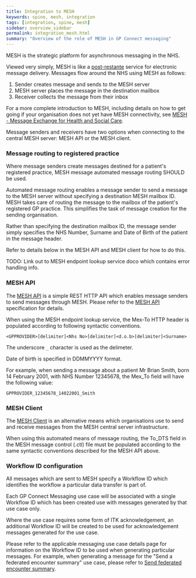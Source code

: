 ```yaml
---
title: Integration to MESH
keywords: spine, mesh, integration
tags: [integration, spine, mesh]
sidebar: overview_sidebar
permalink: integration_mesh.html
summary: "Overview of the role of MESH in GP Connect messaging"
---
```


MESH is the strategic platform for asynchronous messaging in the NHS.

Viewed very simply, MESH is like a [post-restante](https://en.wikipedia.org/wiki/Poste_restante) service for electronic message delivery. Messages flow around the NHS using MESH as follows:

1. Sender creates message and sends to the MESH server
2. MESH server places the message in the destination mailbox
3. Receiver collects the message from their inbox

For a more complete introduction to MESH, including details on how to get going if your organisation does not yet have MESH connectivity, see [MESH - Message Exchange for Health and Social Care]().

Message senders and receivers have two options when connecting to the central MESH server: MESH API or the MESH client.



### Message routing to registered practice ###

Where message senders create messages destined for a patient's registered practice, MESH message automated message routing SHOULD be used.

Automated message routing enables a message sender to send a message to the
MESH server without specifying a destination MESH mailbox ID. MESH takes care of routing the message to the mailbox of the patient's registered GP practice. This simplifies the task of message creation for the sending organisation.

Rather than specifying the destination mailbox ID, the message sender simply specifies the NHS Number, Surname and Date of Birth of the patient in the message header.

Refer to details below in the MESH API and MESH client for how to do this. 

TODO: Link out to MESH endpoint lookup service doco which contains error handling info.

### MESH API ###

The [MESH API](https://nhsconnect.github.io/spine-mesh/) is a simple REST HTTP API which enables message senders to send messages through MESH. Please refer to the [MESH API](https://nhsconnect.github.io/spine-mesh/) specification for details.

When using the MESH endpoint lookup service, the Mex-To HTTP header is populated according to following syntactic conventions.

`<GPPROVIDER>[delimiter]<Nhs No>[delimiter]<d.o.b>[delimiter]<Surname>`

The underscore `_` character is used as the delimeter.

Date of birth is specified in DDMMYYYY format.

For example, when sending a message about a patient Mr Brian Smith, born 14 February 2001, with NHS Number 12345678, the Mex_To field will have the following value:

`GPPROVIDER_12345678_14022001_Smith`


### MESH Client ###

The [MESH Client](https://digital.nhs.uk/services/message-exchange-for-social-care-and-health-mesh/technical-information-for-message-exchange-for-social-care-and-health-mesh) is an alternative means which organisations use to send and receive messages from the MESH central server infrastructure.

When using this automated means of message routing, the To_DTS field in the MESH message control (.ctl) file must be populated according to the same syntactic conventions described for the MESH API above.


### Workflow ID configuration ###

All messages which are sent to MESH specify a Workflow ID which identifies the workflow a particular data transfer is part of.

Each GP Connect Messaging use case will be associated with a single Workflow ID which has been created use with messages generated by that use case only. 

Where the use case requires some form of ITK acknowledgement, an additional Workflow ID will be created to be used for acknowledgement messages generated for the use case.

Please refer to the applicable messaging use case details page for information on the Workflow ID to be used when generating particular messages. For example, when generating a message for the "Send a federated encounter summary" use case, please refer to [Send federated encounter summary](senddocument_fedcon_mesh.html).





